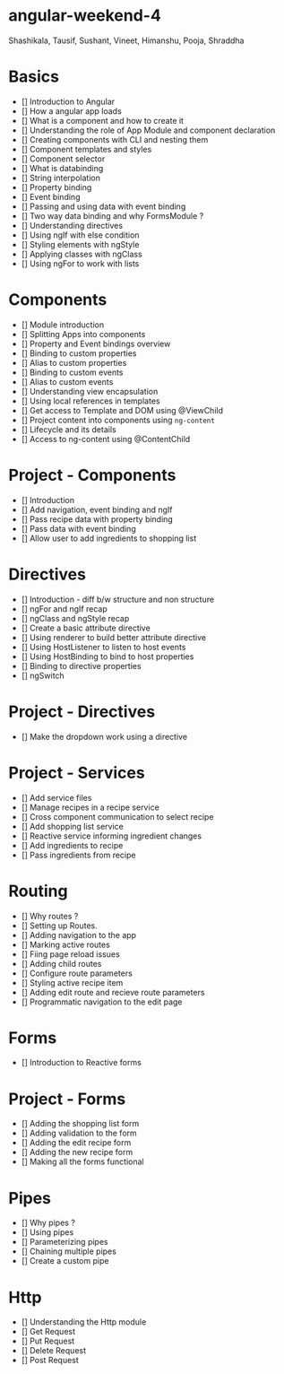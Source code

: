 # angular-weekend-4
Shashikala, Tausif, Sushant, Vineet, Himanshu, Pooja, Shraddha

# Basics
- [] Introduction to Angular
- [] How a angular app loads
- [] What is a component and how to create it
- [] Understanding the role of App Module and component declaration
- [] Creating components with CLI and nesting them
- [] Component templates and styles
- [] Component selector
- [] What is databinding
- [] String interpolation
- [] Property binding
- [] Event binding
- [] Passing and using data with event binding
- [] Two way data binding and why FormsModule ?
- [] Understanding directives
- [] Using ngIf with else condition
- [] Styling elements with ngStyle
- [] Applying classes with ngClass
- [] Using ngFor to work with lists

# Components
- [] Module introduction
- [] Splitting Apps into components
- [] Property and Event bindings overview
- [] Binding to custom properties
- [] Alias to custom properties
- [] Binding to custom events
- [] Alias to custom events
- [] Understanding view encapsulation
- [] Using local references in templates
- [] Get access to Template and DOM using @ViewChild
- [] Project content into components using `ng-content`
- [] Lifecycle and its details
- [] Access to ng-content using @ContentChild

# Project - Components
- [] Introduction
- [] Add navigation, event binding and ngIf
- [] Pass recipe data with property binding
- [] Pass data with event binding
- [] Allow user to add ingredients to shopping list

# Directives
- [] Introduction - diff b/w structure and non structure
- [] ngFor and ngIf recap
- [] ngClass and ngStyle recap
- [] Create a basic attribute directive
- [] Using renderer to build better attribute directive
- [] Using HostListener to listen to host events
- [] Using HostBinding to bind to host properties
- [] Binding to directive properties
- [] ngSwitch

# Project - Directives
- [] Make the dropdown work using a directive

# Project - Services
- [] Add service files
- [] Manage recipes in a recipe service
- [] Cross component communication to select recipe
- [] Add shopping list service
- [] Reactive service informing ingredient changes
- [] Add ingredients to recipe
- [] Pass ingredients from recipe

# Routing
- [] Why routes ?
- [] Setting up Routes.
- [] Adding navigation to the app
- [] Marking active routes
- [] Fiing page reload issues
- [] Adding child routes
- [] Configure route parameters
- [] Styling active recipe item
- [] Adding edit route and recieve route parameters
- [] Programmatic navigation to the edit page

# Forms
- [] Introduction to Reactive forms

# Project - Forms
- [] Adding the shopping list form
- [] Adding validation to the form
- [] Adding the edit recipe form
- [] Adding the new recipe form
- [] Making all the forms functional

# Pipes
- [] Why pipes ?
- [] Using pipes
- [] Parameterizing pipes
- [] Chaining multiple pipes
- [] Create a custom pipe

# Http
- [] Understanding the Http module
- [] Get Request
- [] Put Request
- [] Delete Request
- [] Post Request
